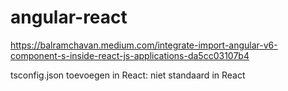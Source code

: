 # angular-react

https://balramchavan.medium.com/integrate-import-angular-v6-component-s-inside-react-js-applications-da5cc03107b4

tsconfig.json toevoegen in React: niet standaard in React
